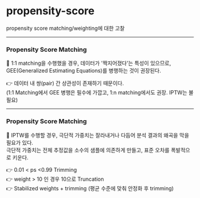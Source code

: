 # propensity-score
propensity score matching/weighting에 대한 고찰

---
### Propensity Score Matching

🧠 1:1 matching을 수행했을 경우, 데이터가 '짝지어졌다'는 특성이 있으므로,  
GEE(Generalized Estimating Equations)를 병행하는 것이 권장된다.  

👉 데이터 내 쌍(pair) 간 상관성이 존재하기 때문이다.  
(1:1 Matching에서 GEE 병행은 필수에 가깝고, 1:n matching에서도 권장. IPTW는 불필요)  

---
### Propensity Score Matching

🧠 IPTW를 수행할 경우, 극단적 가중치는 잘라내거나 다듬어 분석 결과의 왜곡을 막을 필요가 있다.  
극단적 가중치는 전체 추정값을 소수의 샘플에 의존하게 만들고, 표준 오차를 폭발적으로 키운다.  

👉 0.01 < ps <0.99 Trimming  
👉 weight > 10 인 경우 10으로 Truncation  
👉 Stabilized weights + trimming (평균 수준에 맞춰 안정화 후 trimming)  
